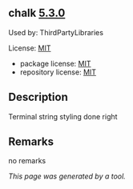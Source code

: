 chalk [5.3.0](https://www.npmjs.com/package/chalk/v/5.3.0)
--------------------

Used by: ThirdPartyLibraries

License: [MIT](../../../../licenses/mit) 

- package license: [MIT]() 
- repository license: [MIT](https://github.com/chalk/chalk) 

Description
-----------
Terminal string styling done right

Remarks
-----------
no remarks



*This page was generated by a tool.*